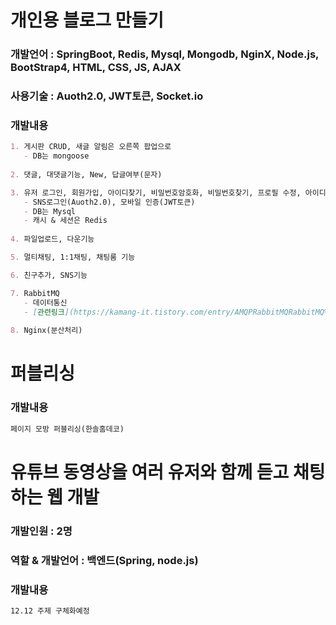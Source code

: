 # 개인용 블로그 만들기
### 개발언어 : SpringBoot, Redis, Mysql, Mongodb, NginX, Node.js, BootStrap4, HTML, CSS, JS, AJAX
### 사용기술 : Auoth2.0, JWT토큰, Socket.io
### 개발내용
```markdown
1. 게시판 CRUD, 새글 알림은 오른쪽 팝업으로
   - DB는 mongoose
   
2. 댓글, 대댓글기능, New, 답글여부(문자)

3. 유저 로그인, 회원가입, 아이디찾기, 비밀번호암호화, 비밀번호찾기, 프로필 수정, 아이디저장
   - SNS로그인(Auoth2.0), 모바일 인증(JWT토큰)
   - DB는 Mysql
   - 캐시 & 세션은 Redis
   
4. 파일업로드, 다운기능

5. 멀티채팅, 1:1채팅, 채팅룸 기능

6. 친구추가, SNS기능

7. RabbitMQ
   - 데이터통신
   - [관련링크](https://kamang-it.tistory.com/entry/AMQPRabbitMQRabbitMQ%EB%A5%BC-%EC%82%AC%EC%9A%A9%ED%95%98%EB%8A%94-%EC%9D%B4%EC%9C%A0%EC%99%80-%EC%84%A4%EC%B9%98%EB%B0%A9%EB%B2%95-1)
   
8. Nginx(분산처리)
```

# 퍼블리싱
### 개발내용
```markdown
페이지 모방 퍼블리싱(한솔홈데코)
```


# 유튜브 동영상을 여러 유저와 함께 듣고 채팅하는 웹 개발
### 개발인원 : 2명
### 역할 & 개발언어 : 백엔드(Spring, node.js)
### 개발내용
```markdown
12.12 주제 구체화예정
```
